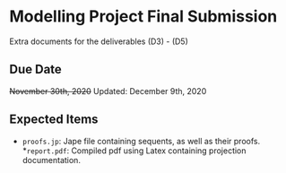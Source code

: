 # Modelling Project Final Submission

Extra documents for the deliverables (D3) - (D5)

## Due Date

~~November 30th, 2020~~
Updated: December 9th, 2020

## Expected Items

* `proofs.jp`: Jape file containing sequents, as well as their proofs.
*`report.pdf`: Compiled pdf using Latex containing projection documentation.
